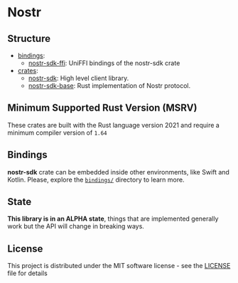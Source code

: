 # Nostr

## Structure

- [bindings](./bindings/):
    - [nostr-sdk-ffi](./bindings/nostr-sdk-ffi/): UniFFI bindings of the nostr-sdk crate
- [crates](./crates/):
    - [nostr-sdk](./crates/nostr-sdk/): High level client library.
    - [nostr-sdk-base](./crates/nostr-sdk-base/): Rust implementation of Nostr protocol.

## Minimum Supported Rust Version (MSRV)

These crates are built with the Rust language version 2021 and require a minimum compiler version of `1.64`

## Bindings

**nostr-sdk** crate can be embedded inside other environments, like Swift and Kotlin. 
Please, explore the [`bindings/`](./bindings/) directory to learn more.

## State

**This library is in an ALPHA state**, things that are implemented generally work but the API will change in breaking ways.

## License

This project is distributed under the MIT software license - see the [LICENSE](LICENSE) file for details